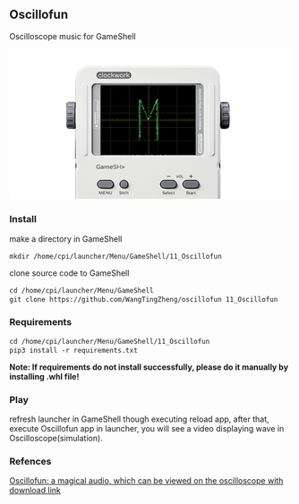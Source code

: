 ## Oscillofun

Oscilloscope music for GameShell

<p align="center">
    <a href="">
        <img src="./image/head.jpg">
    </a>
</p>



### Install

make a directory in GameShell

```shell
mkdir /home/cpi/launcher/Menu/GameShell/11_Oscillofun
```

clone source code to GameShell

```git
cd /home/cpi/launcher/Menu/GameShell
git clone https://github.com/WangTingZheng/oscillofun 11_Oscillofun
```

### Requirements

```shell
cd /home/cpi/launcher/Menu/GameShell/11_Oscillofun
pip3 install -r requirements.txt
```

**Note: If requirements do not install successfully, please do it manually by installing .whl file!**


### Play

refresh launcher in GameShell though executing reload app, after that, execute Oscillofun app in launcher, you will see a video  displaying wave in Oscilloscope(simulation).

### Refences

[Oscillofun: a magical audio, which can be viewed on the oscilloscope with download link](https://www.bilibili.com/video/av862814)